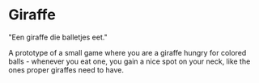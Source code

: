 # Giraffe
"Een giraffe die balletjes eet."

A prototype of a small game where you are a giraffe hungry for colored balls - whenever you eat one, you gain a nice spot on your neck, like the ones proper giraffes need to have.
